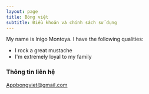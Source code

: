 ```yaml
---
layout: page
title: Bóng việt
subtitle: Điều khoản và chính sách sử dụng
---
```

My name is Inigo Montoya. I have the following qualities:

 - I rock a great mustache
 - I'm extremely loyal to my family


### Thông tin liên hệ

Appbongviet@gmail.com
